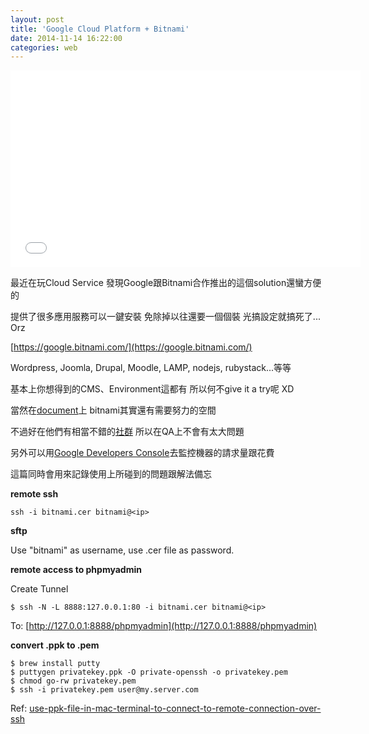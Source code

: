 ```yaml
---
layout: post
title: 'Google Cloud Platform + Bitnami'
date: 2014-11-14 16:22:00
categories: web
---
```


<iframe width="560" height="315" src="//www.youtube.com/embed/9AYB5Oq1kr0" frameborder="0" allowfullscreen></iframe>

最近在玩Cloud Service 發現Google跟Bitnami合作推出的這個solution還蠻方便的

提供了很多應用服務可以一鍵安裝 免除掉以往還要一個個裝 光搞設定就搞死了... Orz

[https://google.bitnami.com/](https://google.bitnami.com/)

Wordpress, Joomla, Drupal, Moodle, LAMP, nodejs, rubystack...等等

基本上你想得到的CMS、Environment這都有 所以何不give it a try呢 XD

當然在[document](http://wiki.bitnami.com)上 bitnami其實還有需要努力的空間

不過好在他們有相當不錯的[社群](https://community.bitnami.com/) 所以在QA上不會有太大問題

另外可以用[Google Developers Console](https://console.developers.google.com)去監控機器的請求量跟花費

這篇同時會用來記錄使用上所碰到的問題跟解法備忘

**remote ssh**

```
ssh -i bitnami.cer bitnami@<ip>
```

**sftp**

Use "bitnami" as username, use .cer file as password.

**remote access to phpmyadmin**

Create Tunnel

```
$ ssh -N -L 8888:127.0.0.1:80 -i bitnami.cer bitnami@<ip>
```

To: [http://127.0.0.1:8888/phpmyadmin](http://127.0.0.1:8888/phpmyadmin)

**convert .ppk to .pem**

```
$ brew install putty
$ puttygen privatekey.ppk -O private-openssh -o privatekey.pem
$ chmod go-rw privatekey.pem
$ ssh -i privatekey.pem user@my.server.com
```

Ref: [use-ppk-file-in-mac-terminal-to-connect-to-remote-connection-over-ssh](http://stackoverflow.com/questions/3475069/use-ppk-file-in-mac-terminal-to-connect-to-remote-connection-over-ssh)

